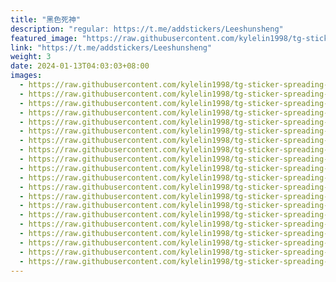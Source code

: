 ```yaml
---
title: "黑色死神"
description: "regular: https://t.me/addstickers/Leeshunsheng"
featured_image: "https://raw.githubusercontent.com/kylelin1998/tg-sticker-spreading-worldwide-images/main/img/761cbbda-79bb-4b42-b5b2-8ac9c880ac20.jpg"
link: "https://t.me/addstickers/Leeshunsheng"
weight: 3
date: 2024-01-13T04:03:03+08:00
images:
  - https://raw.githubusercontent.com/kylelin1998/tg-sticker-spreading-worldwide-images/main/img/761cbbda-79bb-4b42-b5b2-8ac9c880ac20.jpg
  - https://raw.githubusercontent.com/kylelin1998/tg-sticker-spreading-worldwide-images/main/img/39bf2c1d-cc32-4ad2-b91c-e3efda704275.jpg
  - https://raw.githubusercontent.com/kylelin1998/tg-sticker-spreading-worldwide-images/main/img/59a84245-8da8-4ece-ab5c-ac47121e415c.jpg
  - https://raw.githubusercontent.com/kylelin1998/tg-sticker-spreading-worldwide-images/main/img/c8d68af2-caf3-49aa-8f13-dc7e00682a05.jpg
  - https://raw.githubusercontent.com/kylelin1998/tg-sticker-spreading-worldwide-images/main/img/21144b4e-778a-419f-9a59-e2b34bcac287.jpg
  - https://raw.githubusercontent.com/kylelin1998/tg-sticker-spreading-worldwide-images/main/img/585e698d-274d-438a-901b-c3219019e91e.jpg
  - https://raw.githubusercontent.com/kylelin1998/tg-sticker-spreading-worldwide-images/main/img/4ec105dd-a5a7-430c-9e5c-33d0e995f0db.jpg
  - https://raw.githubusercontent.com/kylelin1998/tg-sticker-spreading-worldwide-images/main/img/4a83446e-157c-4e4d-9b7c-254d61cc90c4.jpg
  - https://raw.githubusercontent.com/kylelin1998/tg-sticker-spreading-worldwide-images/main/img/acd24742-f055-4891-a1bb-b73ca570ba1b.jpg
  - https://raw.githubusercontent.com/kylelin1998/tg-sticker-spreading-worldwide-images/main/img/8ddb6254-a925-4fb8-8472-1b316aed15eb.jpg
  - https://raw.githubusercontent.com/kylelin1998/tg-sticker-spreading-worldwide-images/main/img/76f41264-adf0-4756-b801-2b62ec4a4408.jpg
  - https://raw.githubusercontent.com/kylelin1998/tg-sticker-spreading-worldwide-images/main/img/e21747ec-8349-4d2c-ad36-d3421a6d9a57.jpg
  - https://raw.githubusercontent.com/kylelin1998/tg-sticker-spreading-worldwide-images/main/img/925417f1-96d4-498f-9377-5a281bcd7068.jpg
  - https://raw.githubusercontent.com/kylelin1998/tg-sticker-spreading-worldwide-images/main/img/6bc72429-fa46-4003-934b-b73ac0cee71f.jpg
  - https://raw.githubusercontent.com/kylelin1998/tg-sticker-spreading-worldwide-images/main/img/cfb2bb6b-212f-4982-9bca-57de7acea090.jpg
  - https://raw.githubusercontent.com/kylelin1998/tg-sticker-spreading-worldwide-images/main/img/5c2fd675-d601-4c12-a2ca-b1553cbee5cc.jpg
  - https://raw.githubusercontent.com/kylelin1998/tg-sticker-spreading-worldwide-images/main/img/4761e685-3a0a-49a8-a344-3609a7eba050.jpg
  - https://raw.githubusercontent.com/kylelin1998/tg-sticker-spreading-worldwide-images/main/img/9fe0150f-29c7-487d-9588-0a57ee5c8fe6.jpg
  - https://raw.githubusercontent.com/kylelin1998/tg-sticker-spreading-worldwide-images/main/img/c0d89724-a0ab-4668-aeff-db6e85b41dc2.jpg
  - https://raw.githubusercontent.com/kylelin1998/tg-sticker-spreading-worldwide-images/main/img/0b319399-e145-47dd-a8f9-ca70503b3480.jpg
---
```


